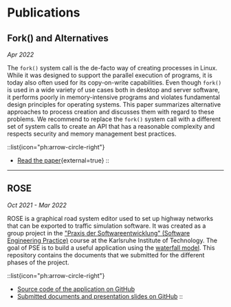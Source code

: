 # Publications

## Fork() and Alternatives
*Apr 2022*

The `fork()` system call is the de-facto way of creating processes in Linux.
While it was designed to support the parallel execution of programs, it is today also often used for its copy-on-write capabilities.
Even though `fork()` is used in a wide variety of use cases both in desktop and server software, it performs poorly in memory-intensive programs and violates fundamental design principles for operating systems.
This paper summarizes alternative approaches to process creation and discusses them with regard to these problems.
We recommend to replace the `fork()` system call with a different set of system calls to create an API that has a reasonable complexity and respects security and memory management best practices.

::list{icon="ph:arrow-circle-right"}
- [Read the paper](/publications/fork-and-alternatives.pdf){external=true}
::

---

## ROSE
*Oct 2021 - Mar 2022*

ROSE is a graphical road system editor used to set up highway networks that can be exported to traffic simulation software.
It was created as a group project in the ["Praxis der Softwareentwicklung" (Software Engineering Practice)](https://pp.ipd.kit.edu/lehre/WS202122/pse/?lang=en) course at the Karlsruhe Institute of Technology.
The goal of PSE is to build a useful application using the [waterfall model](https://en.wikipedia.org/wiki/Waterfall_model).
This repository contains the documents that we submitted for the different phases of the project.

::list{icon="ph:arrow-circle-right"}
- [Source code of the application on GitHub](https://github.com/road-system-editor/rose)
- [Submitted documents and presentation slides on GitHub](https://github.com/road-system-editor/pse-documents)
::
